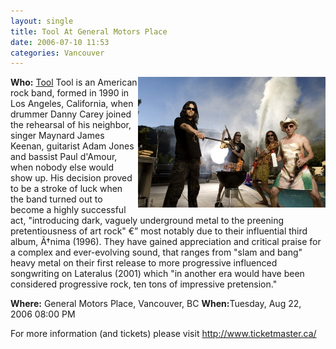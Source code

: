 ```yaml
---
layout: single
title: Tool At General Motors Place
date: 2006-07-10 11:53
categories: Vancouver
---
```

<img src="/public/uploads/2006/07/Tool_band_promopic_2006.jpg" id="image22" alt="Tool" align="right" width="300" />

<strong>Who:</strong> <a href="http://en.wikipedia.org/wiki/Tool_%28band%29">Tool</a> Tool is an American rock band, formed in 1990 in Los Angeles, California, when drummer Danny Carey joined the rehearsal of his neighbor, singer Maynard James Keenan, guitarist Adam Jones and bassist Paul d'Amour, when nobody else would show up. His decision proved to be a stroke of luck when the band turned out to become a highly successful act, "introducing dark, vaguely underground metal to the preening pretentiousness of art rock" €” most notably due to their influential third album, Ã†nima (1996). They have gained appreciation and critical praise for a complex and ever-evolving sound, that ranges from "slam and bang" heavy metal on their first release to more progressive influenced songwriting on Lateralus (2001) which "in another era would have been considered progressive rock, ten tons of impressive pretension."

<strong>Where:</strong> General Motors Place, Vancouver, BC
<strong>When:</strong>Tuesday, Aug 22, 2006 08:00 PM

For more information (and tickets) please visit
<a href="http://www.ticketmaster.ca/event/11003CD7950FCAE4?artistid=720703&amp;majorcatid=10001&amp;minorcatid=60">http://www.ticketmaster.ca/</a>
